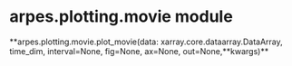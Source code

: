 # arpes.plotting.movie module

**arpes.plotting.movie.plot\_movie(data:
xarray.core.dataarray.DataArray, time\_dim, interval=None, fig=None,
ax=None, out=None,**kwargs)\*\*
